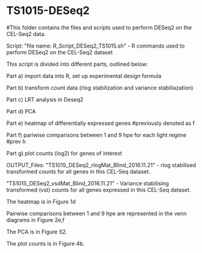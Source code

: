 # TS1015-DESeq2

#This folder contains the files and scripts used to perform DESeq2 on the CEL-Seq2 data.

Script:
"file name: R_Script_DESeq2_TS1015.sh" - R commands used to perform DESeq2 on the CEL-Seq2 dataset

This script is divided into different parts, outlined below:

Part a) 	import data into R, set up experimental design formula 

Part b)	transform count data (rlog stabilization and variance stabiliazation)

Part c) 	LRT analysis in Deseq2

Part d)	  PCA

Part e) 	heatmap of differentially expressed genes #previously denoted as f

Part f) 	pariwise comparisons between 1 and 9 hpe for each light regime #prev h

Part g) 	plot counts (log2) for genes of interest

OUTPUT_Files:
"TS1015_DESeq2_rlogMat_Blind_2016.11.21" - rlog stabilised transformed counts for all genes in this CEL-Seq dataset.

"TS1015_DESeq2_vsdMat_Blind_2016.11.21" - Variance stabilising transformed (vst) counts for all genes expressed in this CEL-Seq dataset.  

The heatmap is in Figure 1d

Pairwise comparisons between 1 and 9 hpe are represented in the venn diagrams in Figure 2e,f

The PCA is in Figure S2.

The plot counts is in Figure 4b.
